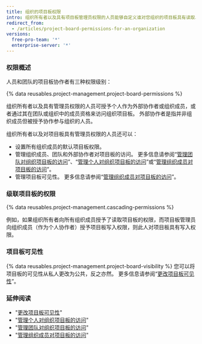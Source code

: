 ```yaml
---
title: 组织的项目板权限
intro: 组织所有者以及具有项目板管理员权限的人员能够自定义谁对您组织的项目板具有读取、写入和管理员权限。
redirect_from:
  - /articles/project-board-permissions-for-an-organization
versions:
  free-pro-team: '*'
  enterprise-server: '*'
---
```


### 权限概述

人员和团队的项目板协作者有三种权限级别：

{% data reusables.project-management.project-board-permissions %}

组织所有者以及具有管理员权限的人员可授予个人作为外部协作者或组织成员，或者通过其在团队或组织中的成员资格来访问组织项目板。 外部协作者是指并非组织成员但被授予协作参与组织的人员。

组织所有者以及对项目板具有管理员权限的人员还可以：
- 设置所有组织成员的默认项目板权限。
- 管理组织成员、团队和外部协作者对项目板的访问。 更多信息请参阅“[管理团队对组织项目板的访问](/articles/managing-team-access-to-an-organization-project-board)”、“[管理个人对组织项目板的访问](/articles/managing-an-individual-s-access-to-an-organization-project-board)”或“[管理组织成员对项目板的访问](/articles/managing-access-to-a-project-board-for-organization-members)”。
- 管理项目板可见性。 更多信息请参阅“[管理组织成员对项目板的访问](/articles/managing-access-to-a-project-board-for-organization-members)”。

### 级联项目板的权限

{% data reusables.project-management.cascading-permissions %}

例如，如果组织所有者向所有组织成员授予了读取项目板的权限，而项目板管理员向组织成员（作为个人协作者）授予项目板写入权限，则此人对项目板具有写入权限。

### 项目板可见性

{% data reusables.project-management.project-board-visibility %} 您可以将项目板的可见性从私人更改为公共，反之亦然。 更多信息请参阅“[更改项目板可见性](/articles/changing-project-board-visibility)”。

### 延伸阅读

- "[更改项目板可见性](/articles/changing-project-board-visibility)"
- "[管理个人对组织项目板的访问](/articles/managing-an-individual-s-access-to-an-organization-project-board)"
- "[管理团队对组织项目板的访问](/articles/managing-team-access-to-an-organization-project-board)"
- "[管理组织成员对项目板的访问](/articles/managing-access-to-a-project-board-for-organization-members)"
